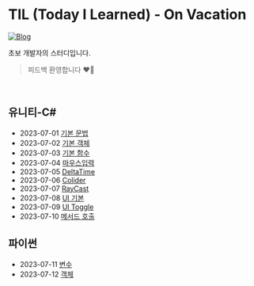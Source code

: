 # TIL (Today I Learned) - On Vacation

[![Blog](https://img.shields.io/badge/Blog-binghe.github.io-green.svg)](https://zeromin41.github.io/)

초보 개발자의 스터디입니다.

> 피드백 환영합니다 ❤️‍🔥

<br>

## 유니티-C#
 - 2023-07-01 [기본 문법](https://github.com/zeromin41/TIL/blob/main/C%2B%2B.md)
 - 2023-07-02 [기본 객체](https://github.com/zeromin41/TIL/blob/main/C%2B%2B01.md)
 - 2023-07-03 [기본 함수](https://github.com/zeromin41/TIL/blob/main/C%2B%2B02.md)
 - 2023-07-04 [마우스입력](https://github.com/zeromin41/TIL/blob/main/C%2B%2B03.md)
 - 2023-07-05 [DeltaTime](https://github.com/zeromin41/TIL/blob/main/C%2B%2B04.md)
 - 2023-07-06 [Colider](https://github.com/zeromin41/TIL/blob/main/C%2B%2B05.md)
 - 2023-07-07 [RayCast](https://github.com/zeromin41/TIL/blob/main/C%2B%2B/C%2B%2B06.md)
 - 2023-07-08 [UI 기본](https://github.com/zeromin41/TIL/blob/main/C%2B%2B/C%2307.md)
 - 2023-07-09 [UI Toggle](https://github.com/zeromin41/TIL/blob/main/C%23/C%2308.md)
 - 2023-07-10 [메서드 호출](https://github.com/zeromin41/TIL/blob/main/C%23/C%2309.md)
## 파이썬
 - 2023-07-11 [변수](https://github.com/zeromin41/TIL/blob/main/Python/Python00.md)
 - 2023-07-12 [객체](https://github.com/zeromin41/TIL/blob/main/Python/Python01.md)
